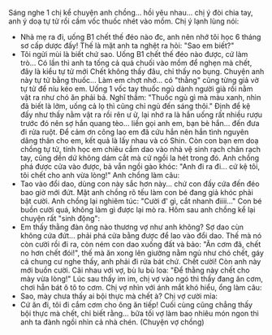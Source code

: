 Sáng nghe 1 chị kể chuyện anh chồng... hồi yêu nhau... chị ý đòi chia tay, anh ý doạ tự tử rồi cầm vốc thuốc nhét vào mồm. Chị ý lạnh lùng nói:
- Nhả mẹ ra đi, uống B1 chết thế đéo nào đc, anh nên nhớ tôi học 6 tháng sơ cấp dược đấy!
Thế là mặt anh ta nghệt ra hỏi: "Sao em biết?"
- Tôi ngửi mùi là biết chứ sao. Uống B1 chết thế đéo nào được, cứ làm trò...
Có lần thì anh ta tống cả quả chuối vào mồm để nghẹn mà chết, đây là kiểu tự tử mới Chết không thấy đâu, chỉ thấy no bụng.
Chuyện anh này tự tử bằng thuốc... Làm em chợt nhớ... có "thằng" cũng từng giả vờ tự tử để níu kéo em. Uống 1 vốc tay thuốc ngủ dành người già rồi nằm vật ra như chó ăn phải bả. Nghĩ thầm: "Thuốc ngủ gì mà màu xanh, nhìn đã biết là lởm, uống cả lọ thì cũng chỉ ngủ đến sáng thôi." Định để kệ đấy như thấy nằm vật ra rồi rên ư ử, lại nhớ ra là hắn uống rất nhiều rượu trước đó nên sợ hắn quang tèo... liền gọi anh em, bạn bè hắn... đến đưa đi rửa ruột. Để cảm ơn công lao em đã cứu hắn nên hắn tình nguyên dâng thân cho em, kết quả là lấy nhau và có Shin.
Còn con bạn em doạ chồng tự tử, tính học em chiêu cầm dao vào nhà vệ sinh rạch chân rạch tay, cũng dền dứ không dám cắt mà cứ ngồi la hét trong đó. Anh chồng phá được cửa vào được, bả vẫn ngồi gào khóc: "Anh đi ra đi... cứ kệ tôi, tôi chết cho anh vừa lòng!"
Anh chồng làm câu:
- Tao vào đổi dao, dùng con này sắc hơn này... chứ con đấy cứa đến đéo bao giờ mới đứt.
Mặt anh chồng rõ tếu làm con bé đang giả khóc phải bật cười. Anh chồng lại nghiêm túc: "Cười đ' gì, cắt nhanh điiii..." Con bé buồn cười quá, không làm gì được lại mò ra. Hôm sau anh chồng kể lại chuyện rất "sinh động":
- Em thấy thằng đàn ông nào thương vợ như anh không? Sợ dao cùn không cứa đứt... phải phá cửa bằng được để lao vào đổi dao. Thế mà nó còn cười rồi đi ra, còn ném con dao xuống đất và bảo: "Ăn cơm đã, chết no hơn chết đói!", thế mà ăn xong lên giường nằm ngủ như chó chết, gáy cả chung cư nghe thấy, anh phải đi rửa bát chứ.
Chết cười!
Còn anh này mới buồn cười. Cãi nhau với vợ, bù lu bù loa: "Để thằng này chết cho mày vừa lòng!"
Lúc sau thấy im im, chị vợ vào ngó thì thấy đang ăn cơm, chơi hẳn bát ô tô to cơm. Chị vợ nhìn với ánh mắt khó hiểu, ổng làm câu:
- Sao, mày chưa thấy ai bội thực mà chết à?
Chị vợ cười mỉa:
- Cứ ăn đi, tôi đi cắm cơm cho ông ăn tiếp!
Cuối cùng cũng chẳng thấy bội thực mà chết, chỉ biết rằng... bữa tối vợ làm bao nhiêu món ngon thì anh ta đành ngồi nhìn cả nhà chén.
(Chuyện vợ chồng)